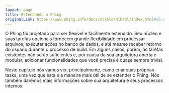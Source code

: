 ```yaml
---
layout: page
title: Estendendo o Phing
originalLink: https://www.phing.info/docs/stable/hlhtml/index.html#ch.extending
---
```


O Phing foi projetado para ser flexível e fácilmente estendido. Seu núcleo e suas tarefas opcionais fornecem grande flexibilidade em processar arquivos, executar ações no banco de dados, e até mesmo receber retorno do usuário durante o processo de build. Em alguns casos, porém, as tarefas existentes não serão suficientes e, por causa da sua arquitetura aberta e modular, adicionar funcionalidades que você precisa é quase sempre trivial.

Neste capítulo nós vamos ver, principalmente, como criar suas próprias tasks, uma vez que esta é a maneira mais útil de se estender o Phing. Nós também daremos mais informações sobre sua arquitetura e seus processos internos.